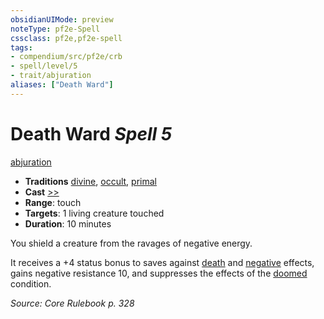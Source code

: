 ```yaml
---
obsidianUIMode: preview
noteType: pf2e-Spell
cssclass: pf2e,pf2e-spell
tags:
- compendium/src/pf2e/crb
- spell/level/5
- trait/abjuration
aliases: ["Death Ward"]
---
```

# Death Ward *Spell 5*   
[abjuration](rules/traits/abjuration.md "Abjuration School Trait")  

- **Traditions** [divine](rules/traits/divine.md "Divine Tradition Trait"), [occult](rules/traits/occult.md "Occult Tradition Trait"), [primal](rules/traits/primal.md "Primal Tradition Trait")
- **Cast** [>>](rules/core-rulebook/chapter-9-playing-the-game.md#Actions "Two-Action") 
- **Range**: touch
- **Targets**: 1 living creature touched
- **Duration**: 10 minutes

You shield a creature from the ravages of negative energy.

It receives a +4 status bonus to saves against [death](rules/traits/death.md "Death Effect Trait") and [negative](rules/traits/negative.md "Negative Energy & Element Trait") effects, gains negative resistance 10, and suppresses the effects of the [doomed](rules/conditions.md#Doomed) condition.

*Source: Core Rulebook p. 328*